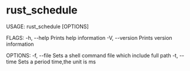 # rust_schedule

USAGE:
    rust_schedule [OPTIONS]

FLAGS:
    -h, --help       Prints help information
    -V, --version    Prints version information

OPTIONS:
    -f, --file <FILE>    Sets a shell command file which include full path
    -t, --time <TIME>    Sets a period time,the unit is ms
